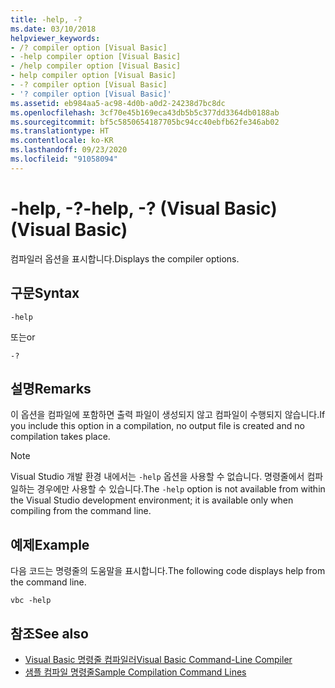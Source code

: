 ```yaml
---
title: -help, -?
ms.date: 03/10/2018
helpviewer_keywords:
- /? compiler option [Visual Basic]
- -help compiler option [Visual Basic]
- /help compiler option [Visual Basic]
- help compiler option [Visual Basic]
- -? compiler option [Visual Basic]
- '? compiler option [Visual Basic]'
ms.assetid: eb984aa5-ac98-4d0b-a0d2-24238d7bc8dc
ms.openlocfilehash: 3cf70e45b169eca43db5b5c377dd3364db0188ab
ms.sourcegitcommit: bf5c5850654187705bc94cc40ebfb62fe346ab02
ms.translationtype: HT
ms.contentlocale: ko-KR
ms.lasthandoff: 09/23/2020
ms.locfileid: "91058094"
---
```

# <a name="-help---visual-basic"></a><span data-ttu-id="1884e-102">-help, -?</span><span class="sxs-lookup"><span data-stu-id="1884e-102">-help, -?</span></span> <span data-ttu-id="1884e-103">(Visual Basic)</span><span class="sxs-lookup"><span data-stu-id="1884e-103">(Visual Basic)</span></span>

<span data-ttu-id="1884e-104">컴파일러 옵션을 표시합니다.</span><span class="sxs-lookup"><span data-stu-id="1884e-104">Displays the compiler options.</span></span>  
  
## <a name="syntax"></a><span data-ttu-id="1884e-105">구문</span><span class="sxs-lookup"><span data-stu-id="1884e-105">Syntax</span></span>  
  
```console  
-help  
```

<span data-ttu-id="1884e-106">또는</span><span class="sxs-lookup"><span data-stu-id="1884e-106">or</span></span>  

```console
-?  
```  
  
## <a name="remarks"></a><span data-ttu-id="1884e-107">설명</span><span class="sxs-lookup"><span data-stu-id="1884e-107">Remarks</span></span>  

 <span data-ttu-id="1884e-108">이 옵션을 컴파일에 포함하면 출력 파일이 생성되지 않고 컴파일이 수행되지 않습니다.</span><span class="sxs-lookup"><span data-stu-id="1884e-108">If you include this option in a compilation, no output file is created and no compilation takes place.</span></span>  
  
> [!NOTE]
> <span data-ttu-id="1884e-109">Visual Studio 개발 환경 내에서는 `-help` 옵션을 사용할 수 없습니다. 명령줄에서 컴파일하는 경우에만 사용할 수 있습니다.</span><span class="sxs-lookup"><span data-stu-id="1884e-109">The `-help` option is not available from within the Visual Studio development environment; it is available only when compiling from the command line.</span></span>  
  
## <a name="example"></a><span data-ttu-id="1884e-110">예제</span><span class="sxs-lookup"><span data-stu-id="1884e-110">Example</span></span>  

 <span data-ttu-id="1884e-111">다음 코드는 명령줄의 도움말을 표시합니다.</span><span class="sxs-lookup"><span data-stu-id="1884e-111">The following code displays help from the command line.</span></span>  
  
```console  
vbc -help  
```  
  
## <a name="see-also"></a><span data-ttu-id="1884e-112">참조</span><span class="sxs-lookup"><span data-stu-id="1884e-112">See also</span></span>

- [<span data-ttu-id="1884e-113">Visual Basic 명령줄 컴파일러</span><span class="sxs-lookup"><span data-stu-id="1884e-113">Visual Basic Command-Line Compiler</span></span>](index.md)
- [<span data-ttu-id="1884e-114">샘플 컴파일 명령줄</span><span class="sxs-lookup"><span data-stu-id="1884e-114">Sample Compilation Command Lines</span></span>](sample-compilation-command-lines.md)
